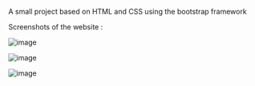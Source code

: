 A small project based on HTML and CSS using the bootstrap framework

Screenshots of the website : 

![image](https://github.com/ZERO34802/TingDog/assets/99256532/d252225c-bdde-4496-8d03-a440f892b07f)

![image](https://github.com/ZERO34802/TingDog/assets/99256532/b770cffb-1d67-4ff0-ba39-c8fa89385b63)

![image](https://github.com/ZERO34802/TingDog/assets/99256532/ca175791-8c07-4466-a834-bca34a7e3f46)




